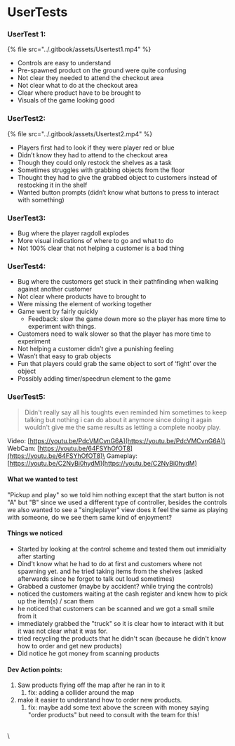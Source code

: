 # UserTests

### UserTest 1:

{% file src="../.gitbook/assets/Usertest1.mp4" %}

* Controls are easy to understand
* Pre-spawned product on the ground were quite confusing
* Not clear they needed to attend the checkout area
* Not clear what to do at the checkout area
* Clear where product have to be brought to
* Visuals of the game looking good

### UserTest2:

{% file src="../.gitbook/assets/Usertest2.mp4" %}

* Players first had to look if they were player red or blue
* Didn’t know they had to attend to the checkout area
* Though they could only restock the shelves as a task
* Sometimes struggles with grabbing objects from the floor
* Thought they had to give the grabbed object to customers instead of restocking it in the shelf
* Wanted button prompts (didn’t know what buttons to press to interact with something)

### UserTest3:

* &#x20;Bug where the player ragdoll explodes
* More visual indications of where to go and what to do
* Not 100% clear that not helping a customer is a bad thing

### UserTest4:

* Bug where the customers get stuck in their pathfinding when walking against another customer
* Not clear where products have to brought to
* Were missing the element of working together
* Game went by fairly quickly
  * Feedback: slow the game down more so the player has more time to experiment with things.
* Customers need to walk slower so that the player has more time to experiment
* Not helping a customer didn’t give a punishing feeling
* Wasn’t that easy to grab objects
* Fun that players could grab the same object to sort of ‘fight’ over the object
* Possibly adding timer/speedrun element to the game





### UserTest5:

> Didn't really say all his toughts even reminded him sometimes to keep talking but nothing i can do about it anymore since doing it again wouldn't give me the same results as letting a complete nooby play.&#x20;

Video: [https://youtu.be/PdcVMCvnG6A](https://youtu.be/PdcVMCvnG6A)\
WebCam: [https://youtu.be/64FSYhOfOT8](https://youtu.be/64FSYhOfOT8)\
Gameplay: [https://youtu.be/C2NyBi0hydM](https://youtu.be/C2NyBi0hydM)

#### What we wanted to test

"Pickup and play" so we told him nothing except that the start button is not "A" but "B" since we used a different type of controller, besides the controls we also wanted to see a "singleplayer" view does it feel the same as playing with someone, do we see them same kind of enjoyment?&#x20;

#### Things we noticed

* Started by looking at the control scheme and tested them out immidialty after starting&#x20;
* Dind't know what he had to do at first and customers where not spawning yet. and he tried taking items from the shelves (asked afterwards since he forgot to talk out loud sometimes)&#x20;
* Grabbed a customer (maybe by accident? while trying the controls)
* noticed the customers waiting at the cash register and knew how to pick up the item(s) / scan them &#x20;
* he noticed that customers can be scanned and we got a small smile from it&#x20;
* immediately grabbed the "truck" so it is clear how to interact with it but it was not clear what it was for.&#x20;
* tried recycling the products that he didn't scan (because he didn't know how to order and get new products)&#x20;
* Did notice he got money from scanning products&#x20;

#### Dev Action points:&#x20;

1. Saw products flying off the map after he ran in to it&#x20;
   1. fix: adding a collider around the map&#x20;
2. make it easier to understand how to order new products.&#x20;
   1. fix: maybe add some text above the screen with money saying "order products" but need to consult with the team for this!

\
\




